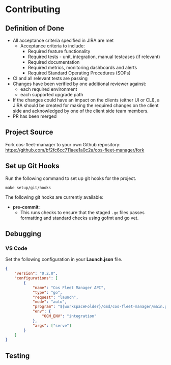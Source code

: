# Contributing

## Definition of Done
* All acceptance criteria specified in JIRA are met
    * Acceptance criteria to include:
        * Required feature functionality
        * Required tests - unit, integration, manual testcases (if relevant)
        * Required documentation
        * Required metrics, monitoring dashboards and alerts
        * Required Standard Operating Procedures (SOPs)
* CI and all relevant tests are passing
* Changes have been verified by one additional reviewer against:
    * each required environment
    * each supported upgrade path
* If the changes could have an impact on the clients (either UI or CLI), a JIRA should be created for making the required changes on the client side and acknowledged by one of the client side team members.    
* PR has been merged


## Project Source
Fork cos-fleet-manager to your own Github repository: https://github.com/bf2fc6cc711aee1a0c2a/cos-fleet-manager/fork

## Set up Git Hooks
Run the following command to set up git hooks for the project. 

```
make setup/git/hooks
```

The following git hooks are currently available:
- **pre-commit**:
  - This runs checks to ensure that the staged `.go` files passes formatting and standard checks using gofmt and go vet.

## Debugging
### VS Code
Set the following configuration in your **Launch.json** file.
```json
{
    "version": "0.2.0",
    "configurations": [
        {
            "name": "Cos Fleet Manager API",
            "type": "go",
            "request": "launch",
            "mode": "auto",
            "program": "${workspaceFolder}/cmd/cos-fleet-manager/main.go",
            "env": {
                "OCM_ENV": "integration"
            },
            "args": ["serve"]
        }
    ]
}
```

## Testing

